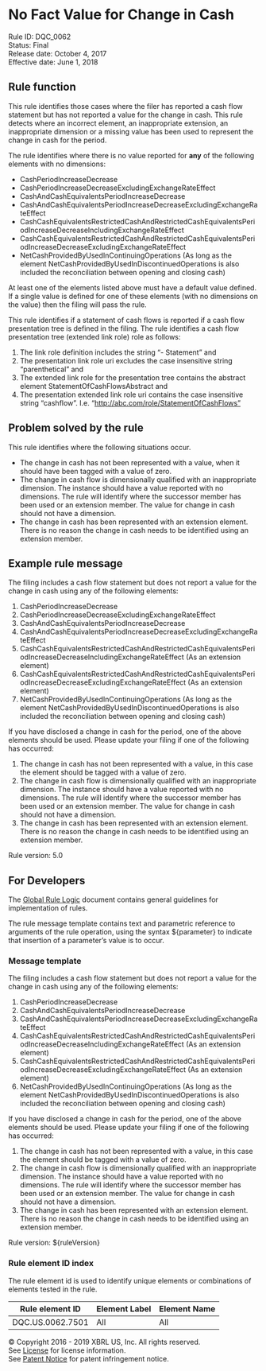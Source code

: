 # No Fact Value for Change in Cash
Rule ID: DQC_0062  
Status:  Final  
Release date: October 4, 2017  
Effective date: June 1, 2018  

## Rule function

This rule identifies those cases where the filer has reported a cash flow statement but has not reported a value for the change in cash. This rule detects where an incorrect element, an inappropriate extension, an inappropriate dimension or a missing value has been used to represent the change in cash for the period.

The rule identifies where there is no value reported for **any** of the following elements with no dimensions:

*   CashPeriodIncreaseDecrease
*   CashPeriodIncreaseDecreaseExcludingExchangeRateEffect
*   CashAndCashEquivalentsPeriodIncreaseDecrease
*   CashAndCashEquivalentsPeriodIncreaseDecreaseExcludingExchangeRateEffect
*   CashCashEquivalentsRestrictedCashAndRestrictedCashEquivalentsPeriodIncreaseDecreaseIncludingExchangeRateEffect
*   CashCashEquivalentsRestrictedCashAndRestrictedCashEquivalentsPeriodIncreaseDecreaseExcludingExchangeRateEffect
*   NetCashProvidedByUsedInContinuingOperations (As long as the element NetCashProvidedByUsedInDiscontinuedOperations is also included the reconciliation between opening and closing cash)

At least one of the elements listed above must have a default value defined. If a single value is defined for one of these elements (with no dimensions on the value) then the filing will pass the rule.

This rule identifies if a statement of cash flows is reported if a cash flow presentation tree is defined in the filing. The rule identifies a cash flow presentation tree (extended link role) role as follows:

1.  The link role definition includes the string “- Statement” and
2.  The presentation link role uri excludes the case insensitive string “parenthetical” and
3.  The extended link role for the presentation tree contains the abstract element StatementOfCashFlowsAbstract and
4.  The presentation extended link role uri contains the case insensitive string “cashflow”. I.e. “http://abc.com/role/StatementOfCashFlows”

## Problem solved by the rule

This rule identifies where the following situations occur.

*   The change in cash has not been represented with a value, when it should have been tagged with a value of zero.
*   The change in cash flow is dimensionally qualified with an inappropriate dimension. The instance should have a value reported with no dimensions. The rule will identify where the successor member has been used or an extension member. The value for change in cash should not have a dimension.
*   The change in cash has been represented with an extension element. There is no reason the change in cash needs to be identified using an extension member.

## Example rule message

The filing includes a cash flow statement but does not report a value for the change in cash using any of the following elements:

1.  CashPeriodIncreaseDecrease
2.  CashPeriodIncreaseDecreaseExcludingExchangeRateEffect
3.  CashAndCashEquivalentsPeriodIncreaseDecrease
4.  CashAndCashEquivalentsPeriodIncreaseDecreaseExcludingExchangeRateEffect
5.  CashCashEquivalentsRestrictedCashAndRestrictedCashEquivalentsPeriodIncreaseDecreaseIncludingExchangeRateEffect (As an extension element)
6.  CashCashEquivalentsRestrictedCashAndRestrictedCashEquivalentsPeriodIncreaseDecreaseExcludingExchangeRateEffect (As an extension element)
7.  NetCashProvidedByUsedInContinuingOperations (As long as the element NetCashProvidedByUsedInDiscontinuedOperations is also included the reconciliation between opening and closing cash)

If you have disclosed a change in cash for the period, one of the above elements should be used. Please update your filing if one of the following has occurred:

1.  The change in cash has not been represented with a value, in this case the element should be tagged with a value of zero.
2.  The change in cash flow is dimensionally qualified with an inappropriate dimension. The instance should have a value reported with no dimensions. The rule will identify where the successor member has been used or an extension member. The value for change in cash should not have a dimension.
3.  The change in cash has been represented with an extension element. There is no reason the change in cash needs to be identified using an extension member.

Rule version: 5.0

## For Developers

The [Global Rule Logic](https://xbrl.us/dqc_0001) document contains general guidelines for implementation of rules.

The rule message template contains text and parametric reference to arguments of the rule operation, using the syntax ${parameter} to indicate that insertion of a parameter’s value is to occur.

### Message template

The filing includes a cash flow statement but does not report a value for the change in cash using any of the following elements:

1.  CashPeriodIncreaseDecrease
2.  CashAndCashEquivalentsPeriodIncreaseDecrease
3.  CashAndCashEquivalentsPeriodIncreaseDecreaseExcludingExchangeRateEffect
4.  CashCashEquivalentsRestrictedCashAndRestrictedCashEquivalentsPeriodIncreaseDecreaseIncludingExchangeRateEffect (As an extension element)
5.  CashCashEquivalentsRestrictedCashAndRestrictedCashEquivalentsPeriodIncreaseDecreaseExcludingExchangeRateEffect (As an extension element)
6.  NetCashProvidedByUsedInContinuingOperations (As long as the element NetCashProvidedByUsedInDiscontinuedOperations is also included the reconciliation between opening and closing cash)

If you have disclosed a change in cash for the period, one of the above elements should be used. Please update your filing if one of the following has occurred:

1.  The change in cash has not been represented with a value, in this case the element should be tagged with a value of zero.
2.  The change in cash flow is dimensionally qualified with an inappropriate dimension. The instance should have a value reported with no dimensions. The rule will identify where the successor member has been used or an extension member. The value for change in cash should not have a dimension.
3.  The change in cash has been represented with an extension element. There is no reason the change in cash needs to be identified using an extension member.

Rule version: ${ruleVersion}

### Rule element ID index

The rule element id is used to identify unique elements or combinations of elements tested in the rule. 

| Rule element ID | Element Label | Element Name |
| --- | --- | --- |
| DQC.US.0062.7501 | All | All |

© Copyright 2016 - 2019 XBRL US, Inc. All rights reserved.   
See [License](https://xbrl.us/dqc-license) for license information.  
See [Patent Notice](https://xbrl.us/dqc-patent) for patent infringement notice.
